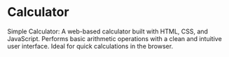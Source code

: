 # Calculator
Simple Calculator: A web-based calculator built with HTML, CSS, and JavaScript. Performs basic arithmetic operations with a clean and intuitive user interface. Ideal for quick calculations in the browser.
